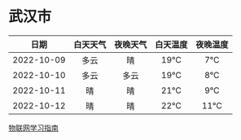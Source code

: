 # 武汉市
|日期|白天天气|夜晚天气|白天温度|夜晚温度|
|:--:|:--:|:--:|:--:|:--:|
|2022-10-09|多云|晴|19℃|7℃|
|2022-10-10|多云|多云|19℃|8℃|
|2022-10-11|晴|晴|21℃|9℃|
|2022-10-12|晴|晴|22℃|11℃|
 
[物联网学习指南](http://doc.lziqi.top/IoT)
